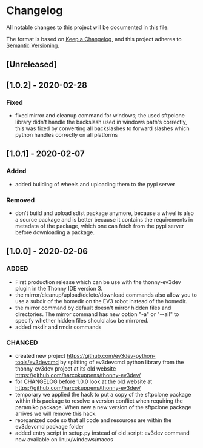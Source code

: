 
# Changelog

All notable changes to this project will be documented in this file.

The format is based on [Keep a Changelog](https://keepachangelog.com/en/1.0.0/),
and this project adheres to [Semantic Versioning](https://semver.org/spec/v2.0.0.html).

## [Unreleased]

## [1.0.2] - 2020-02-28
 
 ### Fixed 
  - fixed mirror and cleanup command for windows; the used sftpclone library
    didn't handle the backslash used in windows path's correctly, this was fixed
    by converting all backslashes to forward slashes which python handles 
    correctly on all platforms

## [1.0.1] - 2020-02-07

 ### Added
 - added building of wheels and uploading them to the pypi server

 ### Removed
 - don't build and upload sdist package anymore, because a wheel is also a source package
   and is better because it contains the requirements in metadata of the package,
   which one can fetch from the pypi server before downloading a package. 

## [1.0.0] - 2020-02-06

### ADDED
- First production release which can be use with the thonny-ev3dev plugin in the Thonny IDE version 3. 
- the mirror/cleanup/upload/delete/download commands also allow you to use a subdir of the homedir on the EV3 robot instead
  of the homedir.
- the mirror command by default doesn't mirror hidden files and directories. The mirror command has new option "-a" or "--all" 
  to specify whether hidden files should also be mirrored.  
- added mkdir and rmdir commands

### CHANGED
- created new project  https://github.com/ev3dev-python-tools/ev3devcmd
  by splitting of ev3devcmd python library from the thonny-ev3dev project at its
  old website https://github.com/harcokuppens/thonny-ev3dev/
- for CHANGELOG before 1.0.0 look at the old website at https://github.com/harcokuppens/thonny-ev3dev/
- temporary we applied the hack to put a copy of the sftpclone package within this package to
  resolve a version conflict when requiring the paramiko package. When new a new version of the sftpclone 
  package arrives we will remove this hack. 
- reorganized code so that all code and resources are within the ev3devcmd package folder  
- added entry script in setup.py instead of old script: ev3dev command now available on linux/windows/macos
